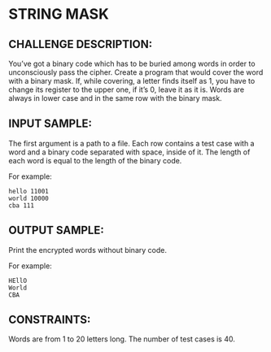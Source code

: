 STRING MASK
===========

CHALLENGE DESCRIPTION:
----------------------

You’ve got a binary code which has to be buried among words in order to unconsciously pass the cipher. 
Create a program that would cover the word with a binary mask. If, while covering, a letter finds itself as 1, you have to change its register to the upper one, if it’s 0, leave it as it is. Words are always in lower case and in the same row with the binary mask.

INPUT SAMPLE:
-------------

The first argument is a path to a file. Each row contains a test case with a word and a binary code separated with space, inside of it. The length of each word is equal to the length of the binary code.

For example:

	hello 11001
	world 10000
	cba 111

OUTPUT SAMPLE:
--------------

Print the encrypted words without binary code.

For example:

	HEllO
	World
	CBA

CONSTRAINTS:
------------

Words are from 1 to 20 letters long.
The number of test cases is 40.